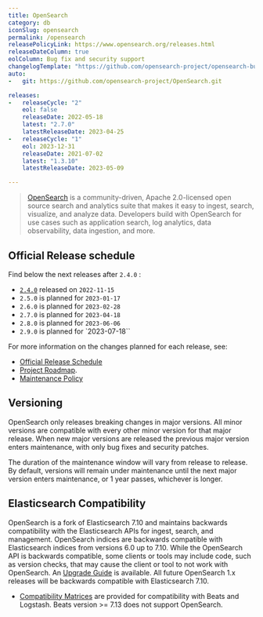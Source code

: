 ```yaml
---
title: OpenSearch
category: db
iconSlug: opensearch
permalink: /opensearch
releasePolicyLink: https://www.opensearch.org/releases.html
releaseDateColumn: true
eolColumn: Bug fix and security support
changelogTemplate: "https://github.com/opensearch-project/opensearch-build/blob/main/release-notes/opensearch-release-notes-__LATEST__.md"
auto:
-   git: https://github.com/opensearch-project/OpenSearch.git

releases:
-   releaseCycle: "2"
    eol: false
    releaseDate: 2022-05-18
    latest: "2.7.0"
    latestReleaseDate: 2023-04-25
-   releaseCycle: "1"
    eol: 2023-12-31
    releaseDate: 2021-07-02
    latest: "1.3.10"
    latestReleaseDate: 2023-05-09

---
```


> [OpenSearch](https://opensearch.org/) is a community-driven, Apache 2.0-licensed open source search and analytics suite that makes it easy to ingest,
> search, visualize, and analyze data. Developers build with OpenSearch for use cases such as application search, log analytics,
> data observability, data ingestion, and more.

## Official Release schedule

Find below the next releases after `2.4.0` :

- [`2.4.0`](https://opensearch.org/blog/opensearch-2-4-is-available-today/) released on `2022-11-15`
- `2.5.0` is planned for `2023-01-17`
- `2.6.0` is planned for `2023-02-28`
- `2.7.0` is planned for `2023-04-18`
- `2.8.0` is planned for `2023-06-06`
- `2.9.0` is planned for `2023-07-18``

For more information on the changes planned for each release, see:

- [Official Release Schedule](https://opensearch.org/releases.html)
- [Project Roadmap](https://github.com/orgs/opensearch-project/projects/1).
- [Maintenance Policy](https://opensearch.org/releases.html#maintenance-policy)

## Versioning

OpenSearch only releases breaking changes in major versions. All minor versions are compatible with every other minor version
for that major release. When new major versions are released the previous major version enters maintenance, with only
bug fixes and security patches.

The duration of the maintenance window will vary from release to release. By default, versions will remain under maintenance
until the next major version enters maintenance, or 1 year passes, whichever is longer.

## Elasticsearch Compatibility

OpenSearch is a fork of Elasticsearch 7.10 and maintains backwards compatibility with the Elasticsearch APIs for ingest, search, and management. OpenSearch indices are backwards compatible with Elasticsearch indices from versions 6.0 up to 7.10. While the OpenSearch API is backwards compatible, some clients or tools may include code, such as version checks, that may cause the client or tool to not work with OpenSearch. An [Upgrade Guide](https://opensearch.org/faq/#q3.1) is available. All future OpenSearch 1.x releases will be backwards compatible with Elasticsearch 7.10.

- [Compatibility Matrices](https://opensearch.org/docs/latest/clients/agents-and-ingestion-tools/index/#compatibility-matrices) are provided for compatibility with Beats and Logstash. Beats version >= 7.13 does not support OpenSearch.
